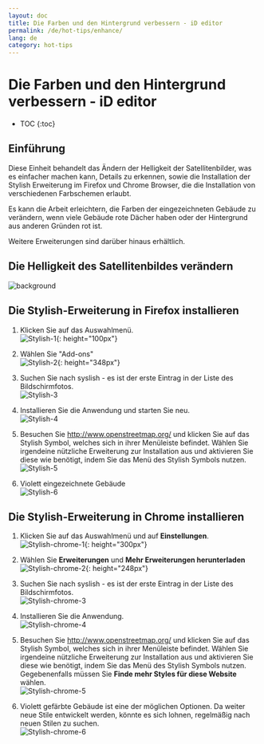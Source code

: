 ```yaml
---
layout: doc
title: Die Farben und den Hintergrund verbessern - iD editor
permalink: /de/hot-tips/enhance/
lang: de
category: hot-tips
---
```


Die Farben und den Hintergrund verbessern - iD editor
============

- TOC
{:toc}

Einführung
------------

Diese Einheit behandelt das Ändern der Helligkeit der Satellitenbilder, was es einfacher machen kann, Details zu erkennen, sowie die Installation der Stylish Erweiterung im Firefox und Chrome Browser, die die Installation von verschiedenen Farbschemen erlaubt.  

Es kann die Arbeit erleichtern, die Farben der eingezeichneten Gebäude zu verändern, wenn viele Gebäude rote Dächer haben oder der Hintergrund aus anderen Gründen rot ist.  

Weitere Erweiterungen sind darüber hinaus erhältlich. 

Die Helligkeit des Satellitenbildes verändern
--------------------------------------------------

![background][]

Die Stylish-Erweiterung in Firefox installieren  
-------------------------------------------

1. Klicken Sie auf das Auswahlmenü.  
![Stylish-1]{: height="100px"}

2. Wählen Sie "Add-ons"  
![Stylish-2]{: height="348px"}

3. Suchen Sie nach syslish - es ist der erste Eintrag in der Liste des Bildschirmfotos.  
![Stylish-3][]

4. Installieren Sie die Anwendung und starten Sie neu.  
![Stylish-4][]

5. Besuchen Sie <http://www.openstreetmap.org/> und klicken Sie  auf das Stylish Symbol, welches sich in ihrer Menüleiste befindet. Wählen Sie irgendeine nützliche Erweiterung zur Installation aus und aktivieren Sie diese wie benötigt, indem Sie das Menü des Stylish Symbols nutzen.
![Stylish-5][]

6. Violett eingezeichnete Gebäude  
![Stylish-6][]


Die Stylish-Erweiterung in Chrome installieren  
-------------------------------------------

1. Klicken Sie auf das Auswahlmenü und auf **Einstellungen**.  
![Stylish-chrome-1]{: height="300px"}

2. Wählen Sie **Erweiterungen** und **Mehr Erweiterungen herunterladen**  
![Stylish-chrome-2]{: height="248px"}

3. Suchen Sie nach syslish - es ist der erste Eintrag in der Liste des Bildschirmfotos.  
![Stylish-chrome-3][]

4. Installieren Sie die Anwendung.  
![Stylish-chrome-4][]

5. Besuchen Sie <http://www.openstreetmap.org/> und klicken Sie  auf das Stylish Symbol, welches sich in ihrer Menüleiste befindet. Wählen Sie irgendeine nützliche Erweiterung zur Installation aus und aktivieren Sie diese wie benötigt, indem Sie das Menü des Stylish Symbols nutzen. Gegebenenfalls müssen Sie **Finde mehr Styles für diese Website** wählen.  
![Stylish-chrome-5][]

6. Violett gefärbte Gebäude ist eine der möglichen Optionen. Da weiter neue Stile entwickelt werden, könnte es sich lohnen, regelmäßig nach neuen Stilen zu suchen.   
![Stylish-chrome-6][]



[background]:/images/hot-tips/background.gif
[Stylish-1]:/images/hot-tips/Stylish-1.png
[Stylish-2]:/images/hot-tips/Stylish-2.png
[Stylish-3]:/images/hot-tips/Stylish-3.png
[Stylish-4]:/images/hot-tips/Stylish-4.png
[Stylish-5]:/images/hot-tips/Stylish-5.png
[Stylish-6]:/images/hot-tips/HOT-purple-buildings.png
[Stylish-chrome-1]:/images/hot-tips/chrome_1-settings.png
[Stylish-chrome-2]:/images/hot-tips/chrome_2-extensions.png
[Stylish-chrome-3]:/images/hot-tips/chrome_3-stylish.png
[Stylish-chrome-4]:/images/hot-tips/chrome_4-stylish-add.png
[Stylish-chrome-5]:/images/hot-tips/chrome_5-more-styles.png
[Stylish-chrome-6]:/images/hot-tips/chrome_6-purple-stylish.png
